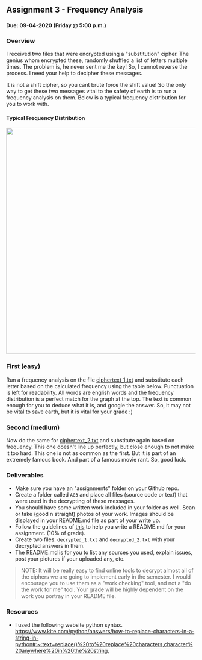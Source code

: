## Assignment 3 - Frequency Analysis
#### Due: 09-04-2020 (Friday @ 5:00 p.m.)

### Overview

I received two files that were encrypted using a "substitution" cipher. The genius whom encrypted these, randomly shuffled a list of letters multiple times. The problem is, he never sent me the key! So, I cannot reverse the process. I need your help to decipher these messages.

It is not a shift cipher, so you cant brute force the shift value! So the only way to get these two messages vital to the safety of earth is to run a frequency analysis on them. Below is a typical frequency distribution for you to work with. 

#### Typical Frequency Distribution

<a href="https://cs.msutexas.edu/~griffin/zcloud/zcloud-files/frequency_4663_2020.jpg"><img src="https://cs.msutexas.edu/~griffin/zcloud/zcloud-files/frequency_4663_2020.jpg" width="600"></a>

### First (easy)
Run a frequency analysis on the file [ciphertext_1.txt](ciphertext_1.txt) and substitute each letter based on the calculated frequency using the table below. Punctuation is left for readability. All words are english words and the frequency distribution is a perfect match for the graph at the top. The text is common enough for you to deduce what it is, and google the answer. So, it may not be vital to save earth, but it is vital for your grade :)

### Second (medium)

Now do the same for [ciphertext_2.txt](ciphertext_2.txt) and substitute again based on frequency. This one doesn't line up perfectly, but close enough to not make it too hard. This one is not as common as the first. But it is part of an extremely famous book. And part of a famous movie rant. So, good luck.

### Deliverables

- Make sure you have an "assignments" folder on your Github repo.
- Create a folder called `A03` and place all files (source code or text) that were used in the decrypting of these messages.
- You should have some written work included in your folder as well. Scan or take (good n straight) photos of your work. Images should be displayed in your README.md file as part of your write up.
- Follow the guidelines of [this](../../Resources/02-Readmees/README.md) to help you write a README.md for your assignment. (10% of grade).
- Create two files: `decrypted_1.txt` and `decrypted_2.txt` with your decrypted answers in them.
- The README.md is for you to list any sources you used, explain issues, post your pictures if your uploaded any, etc.

>NOTE: 
>   It will be really easy to find online tools to decrypt almost all of the ciphers we are going to implement early in the semester. I would encourage you to use them as a "work checking" tool, and not a "do the work for me" tool. 
>   Your grade will be highly dependent on the work you portray in your README file. 

### Resources
- I used the following website python syntax.
<https://www.kite.com/python/answers/how-to-replace-characters-in-a-string-in-python#:~:text=replace()%20to%20replace%20characters,character%20anywhere%20in%20the%20string.>
